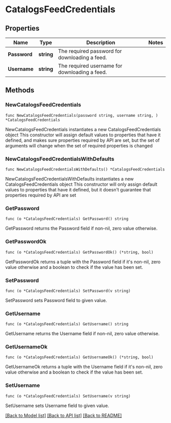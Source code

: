 # CatalogsFeedCredentials

## Properties

Name | Type | Description | Notes
------------ | ------------- | ------------- | -------------
**Password** | **string** | The required password for downloading a feed. | 
**Username** | **string** | The required username for downloading a feed. | 

## Methods

### NewCatalogsFeedCredentials

`func NewCatalogsFeedCredentials(password string, username string, ) *CatalogsFeedCredentials`

NewCatalogsFeedCredentials instantiates a new CatalogsFeedCredentials object
This constructor will assign default values to properties that have it defined,
and makes sure properties required by API are set, but the set of arguments
will change when the set of required properties is changed

### NewCatalogsFeedCredentialsWithDefaults

`func NewCatalogsFeedCredentialsWithDefaults() *CatalogsFeedCredentials`

NewCatalogsFeedCredentialsWithDefaults instantiates a new CatalogsFeedCredentials object
This constructor will only assign default values to properties that have it defined,
but it doesn't guarantee that properties required by API are set

### GetPassword

`func (o *CatalogsFeedCredentials) GetPassword() string`

GetPassword returns the Password field if non-nil, zero value otherwise.

### GetPasswordOk

`func (o *CatalogsFeedCredentials) GetPasswordOk() (*string, bool)`

GetPasswordOk returns a tuple with the Password field if it's non-nil, zero value otherwise
and a boolean to check if the value has been set.

### SetPassword

`func (o *CatalogsFeedCredentials) SetPassword(v string)`

SetPassword sets Password field to given value.


### GetUsername

`func (o *CatalogsFeedCredentials) GetUsername() string`

GetUsername returns the Username field if non-nil, zero value otherwise.

### GetUsernameOk

`func (o *CatalogsFeedCredentials) GetUsernameOk() (*string, bool)`

GetUsernameOk returns a tuple with the Username field if it's non-nil, zero value otherwise
and a boolean to check if the value has been set.

### SetUsername

`func (o *CatalogsFeedCredentials) SetUsername(v string)`

SetUsername sets Username field to given value.



[[Back to Model list]](../README.md#documentation-for-models) [[Back to API list]](../README.md#documentation-for-api-endpoints) [[Back to README]](../README.md)


